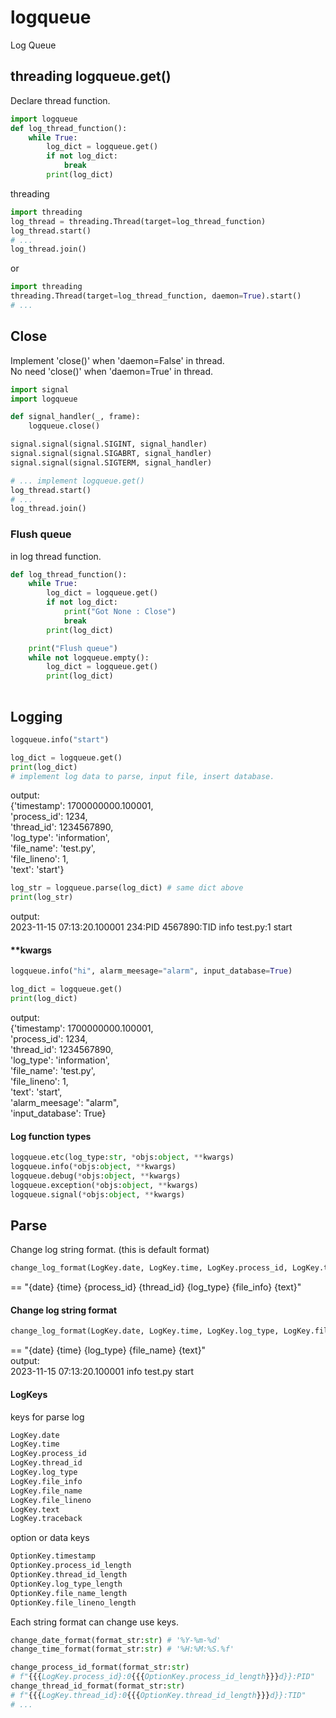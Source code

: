 # logqueue
Log Queue

## threading logqueue.get()
Declare thread function.  
```python  
import logqueue
def log_thread_function():
    while True:
        log_dict = logqueue.get()
        if not log_dict:
            break
        print(log_dict)
```
threading  
```python  
import threading
log_thread = threading.Thread(target=log_thread_function)
log_thread.start()
# ...
log_thread.join()
```
or
```python  
import threading
threading.Thread(target=log_thread_function, daemon=True).start()
# ...
```

## Close
Implement 'close()' when 'daemon=False' in thread.  
No need 'close()' when 'daemon=True' in thread.  
```python  
import signal
import logqueue

def signal_handler(_, frame):
    logqueue.close()

signal.signal(signal.SIGINT, signal_handler)
signal.signal(signal.SIGABRT, signal_handler)
signal.signal(signal.SIGTERM, signal_handler)

# ... implement logqueue.get()
log_thread.start()
# ...
log_thread.join()
```

### Flush queue
in log thread function.  
```python  
def log_thread_function():
    while True:
        log_dict = logqueue.get()
        if not log_dict:
            print("Got None : Close")
            break
        print(log_dict)

    print("Flush queue")
    while not logqueue.empty():
        log_dict = logqueue.get()
        print(log_dict)
        
```

## Logging
```python  
logqueue.info("start")
```  
```python 
log_dict = logqueue.get()
print(log_dict)
# implement log data to parse, input file, insert database.  
```

output:  
{'timestamp': 1700000000.100001,  
'process_id': 1234,  
'thread_id': 1234567890,  
'log_type': 'information',  
'file_name': 'test.py',  
'file_lineno': 1,  
'text': 'start'}  

```python  
log_str = logqueue.parse(log_dict) # same dict above
print(log_str)
```
output:  
2023-11-15 07:13:20.100001 234:PID 4567890:TID info test.py:1 start  

#### **kwargs
```python  
logqueue.info("hi", alarm_meesage="alarm", input_database=True)
```  
```python 
log_dict = logqueue.get()
print(log_dict)
```
output:  
{'timestamp': 1700000000.100001,  
'process_id': 1234,  
'thread_id': 1234567890,  
'log_type': 'information',  
'file_name': 'test.py',  
'file_lineno': 1,  
'text': 'start',  
'alarm_meesage': "alarm",  
'input_database': True}  

#### Log function types
```python  
logqueue.etc(log_type:str, *objs:object, **kwargs)
logqueue.info(*objs:object, **kwargs)
logqueue.debug(*objs:object, **kwargs)
logqueue.exception(*objs:object, **kwargs)
logqueue.signal(*objs:object, **kwargs)
```

## Parse
Change log string format. (this is default format)  
```python  
change_log_format(LogKey.date, LogKey.time, LogKey.process_id, LogKey.thread_id, LogKey.log_type, LogKey.file_info, LogKey.text)
```
== "{date} {time} {process_id} {thread_id} {log_type} {file_info} {text}"  

#### Change log string format
```python  
change_log_format(LogKey.date, LogKey.time, LogKey.log_type, LogKey.file_name, LogKey.text)
```
== "{date} {time} {log_type} {file_name} {text}"  
output:  
2023-11-15 07:13:20.100001 info test.py start  

#### LogKeys
keys for parse log  
```python
LogKey.date
LogKey.time
LogKey.process_id
LogKey.thread_id
LogKey.log_type
LogKey.file_info
LogKey.file_name
LogKey.file_lineno
LogKey.text
LogKey.traceback
```
option or data keys
```python
OptionKey.timestamp
OptionKey.process_id_length
OptionKey.thread_id_length
OptionKey.log_type_length
OptionKey.file_name_length
OptionKey.file_lineno_length
```
Each string format can change use keys.  
```python  
change_date_format(format_str:str) # '%Y-%m-%d'
change_time_format(format_str:str) # '%H:%M:%S.%f'

change_process_id_format(format_str:str) 
# f"{{{LogKey.process_id}:0{{{OptionKey.process_id_length}}}d}}:PID"
change_thread_id_format(format_str:str)
# f"{{{LogKey.thread_id}:0{{{OptionKey.thread_id_length}}}d}}:TID"
# ...
```

